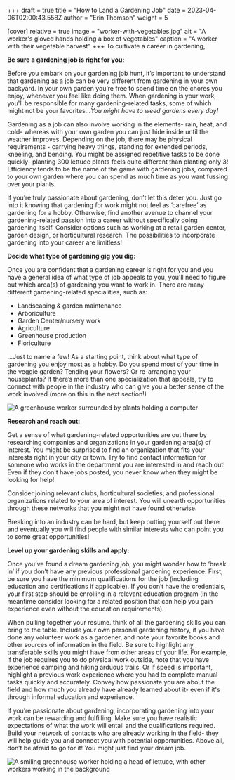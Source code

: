 +++
draft = true
title = "How to Land a Gardening Job"
date = 2023-04-06T02:00:43.558Z
author = "Erin Thomson"
weight = 5

[cover]
relative = true
image = "worker-with-vegetables.jpg"
alt = "A worker's gloved hands holding a box of vegetables"
caption = "A worker with their vegetable harvest"
+++
To cultivate a career in gardening,

**Be sure a gardening job is right for you:**

Before you embark on your gardening job hunt, it’s important to understand that gardening as a job can be very different from gardening in your own backyard. In your own garden you’re free to spend time on the chores you enjoy, whenever you feel like doing them. When gardening is your work, you'll be responsible for many gardening-related tasks, some of which might not be your favorites…*You might have to weed gardens every day!*

Gardening as a job can also involve working in the elements- rain, heat, and cold- whereas with your own garden you can just hide inside until the weather improves. Depending on the job, there may be physical requirements - carrying heavy things, standing for extended periods, kneeling, and bending. You might be assigned repetitive tasks to be done quickly- planting 300 lettuce plants feels quite different than planting only 3! Efficiency tends to be the name of the game with gardening jobs, compared to your own garden where you can spend as much time as you want fussing over your plants.

If you’re truly passionate about gardening, don’t let this deter you. Just go into it knowing that gardening for work might not feel as ‘carefree’ as gardening for a hobby. Otherwise, find another avenue to channel your gardening-related passion into a career without specifically doing gardening itself. Consider options such as working at a retail garden center, garden design, or horticultural research. The possibilities to incorporate gardening into your career are limitless!

**Decide what type of gardening gig you dig:**

Once you are confident that a gardening career is right for you and you have a general idea of what type of job appeals to you, you’ll need to figure out which area(s) of gardening you want to work in. There are many different gardening-related specialities, such as:

* Landscaping & garden maintenance
* Arboriculture
* Garden Center/nursery work
* Agriculture
* Greenhouse production
* Floriculture

...Just to name a few! As a starting point, think about what type of gardening you enjoy most as a hobby. Do you spend most of your time in the veggie garden? Tending your flowers? Or re-arranging your houseplants? If there’s more than one specialization that appeals, try to connect with people in the industry who can give you a better sense of the work involved (more on this in the next section!)

![A greenhouse worker surrounded by plants holding a computer](greenhouse-computer.jpg)

**Research and reach out:**

Get a sense of what gardening-related opportunities are out there by researching companies and organizations in your gardening area(s) of interest. You might be surprised to find an organization that fits your interests right in your city or town. Try to find contact information for someone who works in the department you are interested in and reach out! Even if they don't have jobs posted, you never know when they might be looking for help!

Consider joining relevant clubs, horticultural societies, and professional organizations related to your area of interest. You will unearth opportunities through these networks that you might not have found otherwise.

Breaking into an industry can be hard, but keep putting yourself out there and eventually you will find people with similar interests who can point you to some great opportunities!

**Level up your gardening skills and apply:**

Once you’ve found a dream gardening job, you might wonder how to ‘break in’ if you don’t have any previous professional gardening experience. First, be sure you have the minimum qualifications for the job (including education and certifications if applicable). If you don’t have the credentials, your first step should be enrolling in a relevant education program (in the meantime consider looking for a related position that can help you gain experience even without the education requirements).

When pulling together your resume. think of all the gardening skills you can bring to the table. Include your own personal gardening history, if you have done any volunteer work as a gardener, and note your favorite books and other sources of information in the field. Be sure to highlight any transferable skills you might have from other areas of your life. For example, if the job requires you to do physical work outside, note that you have experience camping and hiking arduous trails. Or if speed is important, highlight a previous work experience where you had to complete manual tasks quickly and accurately. Convey how passionate you are about the field and how much you already have already learned about it- even if it's through informal education and experience.

If you’re passionate about gardening, incorporating gardening into your work can be rewarding and fulfilling. Make sure you have realistic expectations of what the work will entail and the qualifications required. Build your network of contacts who are already working in the field- they will help guide you and connect you with potential opportunities. Above all, don’t be afraid to go for it! You might just find your dream job.

![A smiling greenhouse worker holding a head of lettuce, with other workers working in the background](worker-with-lettuce.jpg)
